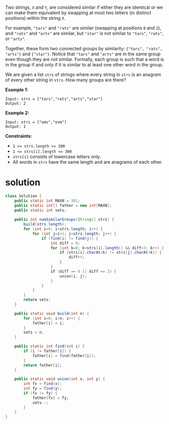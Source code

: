 Two strings, `X` and `Y`, are considered similar if either they are identical or we can make them equivalent by swapping at most two letters (in distinct positions) within the string `X`.

For example, `"tars"` and `"rats"` are similar (swapping at positions `0` and `2`), and `"rats"` and `"arts"` are similar, but `"star"` is not similar to `"tars"`, `"rats"`, or `"arts"`.

Together, these form two connected groups by similarity: `{"tars", "rats", "arts"}` and `{"star"}`. Notice that `"tars"` and `"arts"` are in the same group even though they are not similar. Formally, each group is such that a word is in the group if and only if it is similar to at least one other word in the group.

We are given a list `strs` of strings where every string in `strs` is an anagram of every other string in `strs`. How many groups are there?

 

**Example 1:**

```
Input: strs = ["tars","rats","arts","star"]
Output: 2
```

**Example 2:**

```
Input: strs = ["omv","ovm"]
Output: 1
```

 

**Constraints:**

- `1 <= strs.length <= 300`
- `1 <= strs[i].length <= 300`
- `strs[i]` consists of lowercase letters only.
- All words in `strs` have the same length and are anagrams of each other.

# solution

```java
class Solution {
    public static int MAXN = 301;
    public static int[] father = new int[MAXN];
    public static int sets;
    
    public int numSimilarGroups(String[] strs) {
        build(strs.length);
        for (int i=0; i<strs.length; i++) {
            for (int j=i+1; j<strs.length; j++) {
                if (find(i) != find(j)) {
                    int diff = 0;
                    for (int k=0; k<strs[i].length() && diff<3; k++) {
                        if (strs[i].charAt(k) != strs[j].charAt(k)) {
                            diff++;
                        }
                    }
                    if (diff == 0 || diff == 2) {
                        union(i, j);
                    }
                }
            }
        }
        return sets;
    }

    public static void build(int n) {
        for (int i=0; i<n; i++) {
            father[i] = i;
        }
        sets = n;
    }

    public static int find(int i) {
		if (i != father[i]) {
			father[i] = find(father[i]);
		}
		return father[i];
	}

	public static void union(int x, int y) {
		int fx = find(x);
		int fy = find(y);
		if (fx != fy) {
			father[fx] = fy;
			sets--;
		}
	}
}
```

